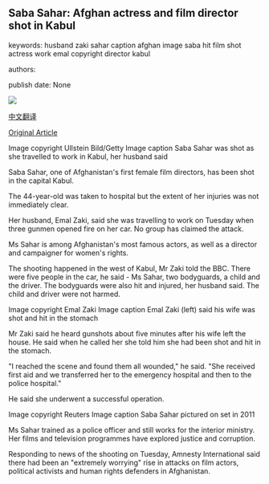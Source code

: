 ## Saba Sahar: Afghan actress and film director shot in Kabul

keywords: husband zaki sahar caption afghan image saba hit film shot actress work emal copyright director kabul

authors: 

publish date: None

![](https://ichef.bbci.co.uk/news/1024/branded_news/5BB7/production/_114097432_371d7cec-888d-42ec-bd50-eceb4bf72fbb.jpg)

[中文翻译](Saba%20Sahar%3A%20Afghan%20actress%20and%20film%20director%20shot%20in%20Kabul_zh.md)

[Original Article](https://www.bbc.com/news/world-asia-53901711)

Image copyright Ullstein Bild/Getty Image caption Saba Sahar was shot as she travelled to work in Kabul, her husband said

Saba Sahar, one of Afghanistan's first female film directors, has been shot in the capital Kabul.

The 44-year-old was taken to hospital but the extent of her injuries was not immediately clear.

Her husband, Emal Zaki, said she was travelling to work on Tuesday when three gunmen opened fire on her car. No group has claimed the attack.

Ms Sahar is among Afghanistan's most famous actors, as well as a director and campaigner for women's rights.

The shooting happened in the west of Kabul, Mr Zaki told the BBC. There were five people in the car, he said - Ms Sahar, two bodyguards, a child and the driver. The bodyguards were also hit and injured, her husband said. The child and driver were not harmed.

Image copyright Emal Zaki Image caption Emal Zaki (left) said his wife was shot and hit in the stomach

Mr Zaki said he heard gunshots about five minutes after his wife left the house. He said when he called her she told him she had been shot and hit in the stomach.

"I reached the scene and found them all wounded," he said. "She received first aid and we transferred her to the emergency hospital and then to the police hospital."

He said she underwent a successful operation.

Image copyright Reuters Image caption Saba Sahar pictured on set in 2011

Ms Sahar trained as a police officer and still works for the interior ministry. Her films and television programmes have explored justice and corruption.

Responding to news of the shooting on Tuesday, Amnesty International said there had been an "extremely worrying" rise in attacks on film actors, political activists and human rights defenders in Afghanistan.